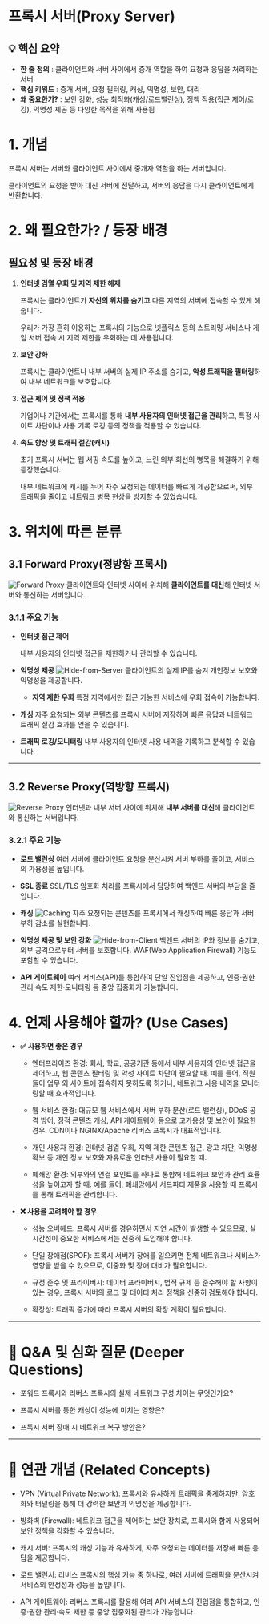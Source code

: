 # 프록시 서버(Proxy Server)

## 💡 핵심 요약
- **한 줄 정의** : 클라이언트와 서버 사이에서 중개 역할을 하여 요청과 응답을 처리하는 서버
- **핵심 키워드** : 중개 서버, 요청 필터링, 캐싱, 익명성, 보안, 대리
- **왜 중요한가?** : 보안 강화, 성능 최적화(캐싱/로드밸런싱), 정책 적용(접근 제어/로깅), 익명성 제공 등 다양한 목적을 위해 사용됨

# **1. 개념**
프록시 서버는 서버와 클라이언트 사이에서 중개자 역할을 하는 서버입니다.

클라이언트의 요청을 받아 대신 서버에 전달하고, 서버의 응답을 다시 클라이언트에게 반환합니다.

# **2. 왜 필요한가? / 등장 배경**
## 필요성 및 등장 배경
1. **인터넷 검열 우회 및 지역 제한 해제**

    프록시는 클라이언트가 **자신의 위치를 숨기고** 다른 지역의 서버에 접속할 수 있게 해줍니다.

    우리가 가장 흔히 이용하는 프록시의 기능으로 넷플릭스 등의 스트리밍 서비스나 게임 서버 접속 시 지역 제한을 우회하는 데 사용됩니다.

2. **보안 강화**

    프록시는 클라이언트나 내부 서버의 실제 IP 주소를 숨기고, **악성 트래픽을 필터링**하여 내부 네트워크를 보호합니다.

3. **접근 제어 및 정책 적용**

    기업이나 기관에서는 프록시를 통해 **내부 사용자의 인터넷 접근을 관리**하고, 특정 사이트 차단이나 사용 기록 로깅 등의 정책을 적용할 수 있습니다.

4. **속도 향상 및 트래픽 절감(캐시)**

    초기 프록시 서버는 웹 서핑 속도를 높이고, 느린 외부 회선의 병목을 해결하기 위해 등장했습니다. 
    
    내부 네트워크에 캐시를 두어 자주 요청되는 데이터를 빠르게 제공함으로써, 외부 트래픽을 줄이고 네트워크 병목 현상을 방지할 수 있었습니다.

# **3. 위치에 따른 분류**
## 3.1 Forward Proxy(정방향 프록시)
![Forward Proxy](./src/forward-proxy.png)
클라이언트와 인터넷 사이에 위치해 **클라이언트를 대신**해 인터넷 서버와 통신하는 서버입니다.

### 3.1.1 주요 기능
- **인터넷 접근 제어**

    내부 사용자의 인터넷 접근을 제한하거나 관리할 수 있습니다.

- **익명성 제공**
    ![Hide-from-Server](./src/hide-from-server.png)
    클라이언트의 실제 IP를 숨겨 개인정보 보호와 익명성을 제공합니다.
    
    - **지역 제한 우회**
        특정 지역에서만 접근 가능한 서비스에 우회 접속이 가능합니다.

- **캐싱**
    자주 요청되는 외부 콘텐츠를 프록시 서버에 저장하여 빠른 응답과 네트워크 트래픽 절감 효과를 얻을 수 있습니다.

- **트래픽 로깅/모니터링**
    내부 사용자의 인터넷 사용 내역을 기록하고 분석할 수 있습니다.

---

## 3.2 Reverse Proxy(역방향 프록시)
![Reverse Proxy](./src/reverse-proxy.png)
인터넷과 내부 서버 사이에 위치해 **내부 서버를 대신**해 클라이언트와 통신하는 서버입니다.

### 3.2.1 주요 기능
- **로드 밸런싱**
    여러 서버에 클라이언트 요청을 분산시켜 서버 부하를 줄이고, 서비스의 가용성을 높입니다.

- **SSL 종료**
     SSL/TLS 암호화 처리를 프록시에서 담당하여 백엔드 서버의 부담을 줄입니다.

- **캐싱**
    ![Caching](./src/caching.png)
    자주 요청되는 콘텐츠를 프록시에서 캐싱하여 빠른 응답과 서버 부하 감소를 실현합니다.

- **익명성 제공 및 보안 강화**
    ![Hide-from-Client](./src/hide-from-client.png)
    백엔드 서버의 IP와 정보를 숨기고, 외부 공격으로부터 서버를 보호합니다. WAF(Web Application Firewall) 기능도 포함할 수 있습니다.

- **API 게이트웨이**
    여러 서비스(API)를 통합하여 단일 진입점을 제공하고, 인증·권한 관리·속도 제한·모니터링 등 중앙 집중화가 가능합니다.

# **4. 언제 사용해야 할까? (Use Cases)**
- **✅ 사용하면 좋은 경우**
    - 엔터프라이즈 환경: 회사, 학교, 공공기관 등에서 내부 사용자의 인터넷 접근을 제어하고, 웹 콘텐츠 필터링 및 악성 사이트 차단이 필요할 때. 예를 들어, 직원들이 업무 외 사이트에 접속하지 못하도록 하거나, 네트워크 사용 내역을 모니터링할 때 효과적입니다.

    - 웹 서비스 환경: 대규모 웹 서비스에서 서버 부하 분산(로드 밸런싱), DDoS 공격 방어, 정적 콘텐츠 캐싱, API 게이트웨이 등으로 고가용성 및 보안이 필요한 경우. CDN이나 NGINX/Apache 리버스 프록시가 대표적입니다.

    - 개인 사용자 환경: 인터넷 검열 우회, 지역 제한 콘텐츠 접근, 광고 차단, 익명성 확보 등 개인 정보 보호와 자유로운 인터넷 사용이 필요할 때.

    - 폐쇄망 환경: 외부와의 연결 포인트를 하나로 통합해 네트워크 보안과 관리 효율성을 높이고자 할 때. 예를 들어, 폐쇄망에서 서드파티 제품을 사용할 때 프록시를 통해 트래픽을 관리합니다.
- **❌ 사용을 고려해야 할 경우**
    - 성능 오버헤드: 프록시 서버를 경유하면서 지연 시간이 발생할 수 있으므로, 실시간성이 중요한 서비스에서는 신중히 도입해야 합니다.

    - 단일 장애점(SPOF): 프록시 서버가 장애를 일으키면 전체 네트워크나 서비스가 영향을 받을 수 있으므로, 이중화 및 장애 대비가 필요합니다.

    - 규정 준수 및 프라이버시: 데이터 프라이버시, 법적 규제 등 준수해야 할 사항이 있는 경우, 프록시 서버의 로그 및 데이터 처리 정책을 신중히 검토해야 합니다.

    - 확장성: 트래픽 증가에 따라 프록시 서버의 확장 계획이 필요합니다.
---

# **🤔 Q&A 및 심화 질문 (Deeper Questions)**
- 포워드 프록시와 리버스 프록시의 실제 네트워크 구성 차이는 무엇인가요?

- 프록시 서버를 통한 캐싱이 성능에 미치는 영향은?

- 프록시 서버 장애 시 네트워크 복구 방안은?

---

# **🔗 연관 개념 (Related Concepts)**
- VPN (Virtual Private Network): 프록시와 유사하게 트래픽을 중계하지만, 암호화와 터널링을 통해 더 강력한 보안과 익명성을 제공합니다.

- 방화벽 (Firewall): 네트워크 접근을 제어하는 보안 장치로, 프록시와 함께 사용되어 보안 정책을 강화할 수 있습니다.

- 캐시 서버: 프록시의 캐싱 기능과 유사하게, 자주 요청되는 데이터를 저장해 빠른 응답을 제공합니다.

- 로드 밸런서: 리버스 프록시의 핵심 기능 중 하나로, 여러 서버에 트래픽을 분산시켜 서비스의 안정성과 성능을 높입니다.

- API 게이트웨이: 리버스 프록시를 활용해 여러 API 서비스의 진입점을 통합하고, 인증·권한 관리·속도 제한 등 중앙 집중화된 관리가 가능합니다.
